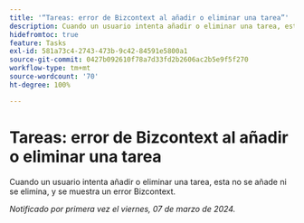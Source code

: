 ```yaml
---
title: '“Tareas: error de Bizcontext al añadir o eliminar una tarea”'
description: Cuando un usuario intenta añadir o eliminar una tarea, esta no se añade ni se elimina, y se muestra un error Bizcontext.
hidefromtoc: true
feature: Tasks
exl-id: 581a73c4-2743-473b-9c42-84591e5800a1
source-git-commit: 0427b092610f78a7d33fd2b2606ac2b5e9f5f270
workflow-type: tm+mt
source-wordcount: '70'
ht-degree: 100%

---
```


# Tareas: error de Bizcontext al añadir o eliminar una tarea

Cuando un usuario intenta añadir o eliminar una tarea, esta no se añade ni se elimina, y se muestra un error Bizcontext.

_Notificado por primera vez el viernes, 07 de marzo de 2024._
